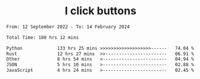 <h1 align="center">
I click buttons
</h1>

<!--START_SECTION:waka-->

```txt
From: 12 September 2022 - To: 14 February 2024

Total Time: 180 hrs 12 mins

Python             133 hrs 25 mins >>>>>>>>>>>>>>>>>>>------   74.04 %
Rust               12 hrs 27 mins  >>-----------------------   06.91 %
Other              8 hrs 54 mins   >------------------------   04.94 %
JSON               5 hrs 10 mins   >------------------------   02.88 %
JavaScript         4 hrs 24 mins   >------------------------   02.45 %
```

<!--END_SECTION:waka-->
